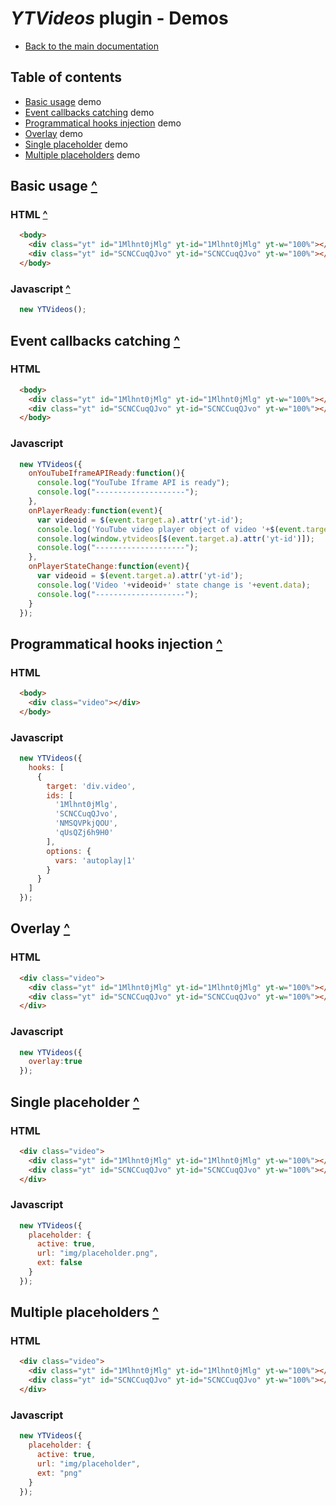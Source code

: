 # *YTVideos* plugin - Demos

+ [Back to the main documentation](https://github.com/TommyB1981/YTVideos)

## Table of contents

+ [Basic usage](#basic-usage) demo
+ [Event callbacks catching](#event-callbacks-cathing) demo
+ [Programmatical hooks injection](#programmatical-hooks-injection) demo
+ [Overlay](#overlay) demo
+ [Single placeholder](#single-placeholder) demo
+ [Multiple placeholders](#multiple-placeholders) demo

## Basic usage [^][top]

### HTML [^][top]

```html
  <body>
    <div class="yt" id="1Mlhnt0jMlg" yt-id="1Mlhnt0jMlg" yt-w="100%"></div>
    <div class="yt" id="SCNCCuqQJvo" yt-id="SCNCCuqQJvo" yt-w="100%"></div>
  </body>
```

### Javascript [^][top]

```js
  new YTVideos();
```

## Event callbacks catching [^][top]

### HTML

```html
  <body>
    <div class="yt" id="1Mlhnt0jMlg" yt-id="1Mlhnt0jMlg" yt-w="100%"></div>
    <div class="yt" id="SCNCCuqQJvo" yt-id="SCNCCuqQJvo" yt-w="100%"></div>
  </body>
```

### Javascript

```js
  new YTVideos({
    onYouTubeIframeAPIReady:function(){
      console.log("YouTube Iframe API is ready");
      console.log("--------------------");
    },
    onPlayerReady:function(event){
      var videoid = $(event.target.a).attr('yt-id');
      console.log('YouTube video player object of video '+$(event.target.a).attr('yt-id')+' is:');
      console.log(window.ytvideos[$(event.target.a).attr('yt-id')]);
      console.log("--------------------");
    },
    onPlayerStateChange:function(event){
      var videoid = $(event.target.a).attr('yt-id');
      console.log('Video '+videoid+' state change is '+event.data);
      console.log("--------------------");
    }
  });
```

## Programmatical hooks injection [^][top]

### HTML

```html
  <body>
    <div class="video"></div>
  </body>
```

### Javascript

```js
  new YTVideos({
    hooks: [
      {
        target: 'div.video',
        ids: [
          '1Mlhnt0jMlg',
          'SCNCCuqQJvo',
          'NMSQVPkjQOU',
          'qUsQZj6h9H0'
        ],
        options: {
          vars: 'autoplay|1'
        }
      }
    ]
  });
```

## Overlay [^][top]

### HTML

```html
  <div class="video">
    <div class="yt" id="1Mlhnt0jMlg" yt-id="1Mlhnt0jMlg" yt-w="100%"></div>
    <div class="yt" id="SCNCCuqQJvo" yt-id="SCNCCuqQJvo" yt-w="100%"></div>
  </div>
```

### Javascript

```js
  new YTVideos({
    overlay:true
  });
```

## Single placeholder [^][top]

### HTML

```html
  <div class="video">
    <div class="yt" id="1Mlhnt0jMlg" yt-id="1Mlhnt0jMlg" yt-w="100%"></div>
    <div class="yt" id="SCNCCuqQJvo" yt-id="SCNCCuqQJvo" yt-w="100%"></div>
  </div>
```

### Javascript

```js
  new YTVideos({
    placeholder: {
      active: true,
      url: "img/placeholder.png",
      ext: false
    }
  });
```

## Multiple placeholders [^][top]

### HTML

```html
  <div class="video">
    <div class="yt" id="1Mlhnt0jMlg" yt-id="1Mlhnt0jMlg" yt-w="100%"></div>
    <div class="yt" id="SCNCCuqQJvo" yt-id="SCNCCuqQJvo" yt-w="100%"></div>
  </div>
```

### Javascript

```js
  new YTVideos({
    placeholder: {
      active: true,
      url: "img/placeholder",
      ext: "png"
    }
  });
```

[top]: #table-of-contents
